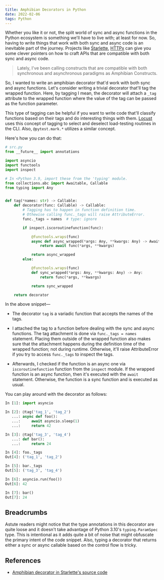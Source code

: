 ```yaml
---
title: Amphibian Decorators in Python
date: 2022-02-06
tags: Python
---
```


Whether you like it or not, the split world of sync and async functions in the Python ecosystem is something we'll have to live with; at least for now. So, having to write things that work with both sync and async code is an inevitable part of the journey. Projects like [Starlette](https://www.starlette.io/), [HTTPx](https://www.python-httpx.org/) can give you some clever pointers on how to craft APIs that are compatible with both sync and async code.

> Lately, I've been calling constructs that are compatible with both synchronous and asynchronous paradigms as Amphibian Constructs.

So, I wanted to write an amphibian decorator that'd work with both sync and async functions. Let's consider writing a trivial decorator that'll tag the wrapped function. Here, by tagging I mean, the decorator will attach a `_tag` attribute to the wrapped function where the value of the tag can be passed as the function parameter.

This type of tagging can be helpful if you want to write code that'll classify functions based on their tags and do interesting things with them. [Locust](http://docs.locust.io/en/stable/api.html#locust.tag) uses this concept of tagging to select and deselect load-testing routines in the CLI. Also, `@pytest.mark.*` utilizes a similar concept.

Here's how you can do that:


```python
# src.py
from __future__ import annotations

import asyncio
import functools
import inspect

# In <Python 3.9, import these from the 'typing' module.
from collections.abc import Awaitable, Callable
from typing import Any


def tag(*names: str) -> Callable:
    def decorator(func: Callable) -> Callable:
        # Tagging has to happen in function definition time.
        # Othewise calling func._tags will raise AttributeError.
        func._tags = names  # type: ignore

        if inspect.iscoroutinefunction(func):

            @functools.wraps(func)
            async def async_wrapped(*args: Any, **kwargs: Any) -> Awaitable:
                return await func(*args, **kwargs)

            return async_wrapped
        else:

            @functools.wraps(func)
            def sync_wrapped(*args: Any, **kwargs: Any) -> Any:
                return func(*args, **kwargs)

            return sync_wrapped

    return decorator
```

In the above snippet—

* The decorator `tag` is a variadic function that accepts the names of the tags.

* I attached the tag to a function before dealing with the sync and async functions. The tag attachment is done via `func._tags = names` statement. Placing them outside of the wrapped function also makes sure that the attachment happens during the definition time of the wrapped function; not during runtime. Otherwise, it'll raise AttributeError if you try to access `func._tags` to inspect the tags.

* Afterwards, I checked if the function is an async one via `iscoroutinefunction` function from the `inspect` module. If the wrapped function is an async function, then it's executed with the `await` statement. Otherwise, the function is a sync function and is executed as usual.

You can play around with the decorator as follows:

```python
In [1]: import asyncio

In [2]: @tag('tag_1', 'tag_2')
   ...: async def foo():
   ...:     await asyncio.sleep(1)
   ...:     return 42

In [3]: @tag('tag_3', 'tag_4')
   ...: def bar():
   ...:     return 24

In [4]: foo._tags
Out[4]: ('tag_1', 'tag_2')

In [5]: bar._tags
Out[5]: ('tag_3', 'tag_4')

In [6]: asyncio.run(foo())
Out[6]: 42

In [7]: bar()
Out[7]: 24
```

## Breadcrumbs

Astute readers might notice that the type annotations in this decorator are quite loose and it doesn't take advantage of Python 3.10's `typing.ParamSpec` type. This is intentional as it adds quite a bit of noise that might obfuscate the primary intent of the code snippet. Also, typing a decorator that returns either a sync or async callable based on the control flow is tricky.

## References

* [Amphibian decorator in Starlette's source code](https://github.com/encode/starlette/blob/424351cb231c67798a65c091b0b7d42790f5e444/starlette/authentication.py#L19)
